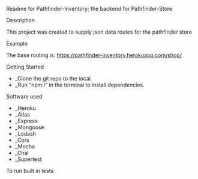 Readme for Pathfinder-Inventory; the backend for Pathfinder-Store



Description

This project was created to supply json data routes for the pathfinder store 

Example

The base routing is: https://pathfinder-inventory.herokuapp.com/shop/ 


Getting Started

- _Clone the git repo to the local.
- _Run "npm i" in the terminal to install dependencies.

Software used

 - _Heroku
 - _Atlas
 - _Express
 - _Mongoose
 - _Lodash
 - _Cors
 - _Mocha
 - _Chai
 - _Supertest

To run built in tests

